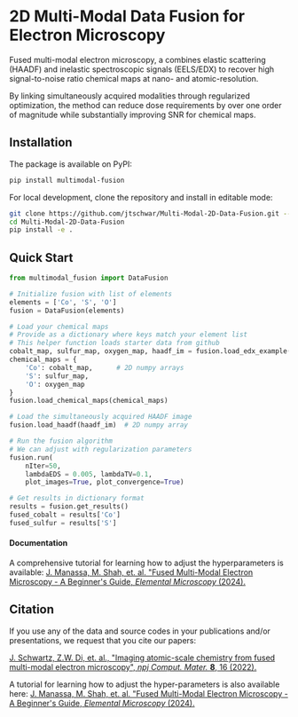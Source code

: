 # 2D Multi-Modal Data Fusion for Electron Microscopy

Fused multi-modal electron microscopy, a combines elastic scattering (HAADF) and inelastic spectroscopic signals (EELS/EDX) to recover high signal-to-noise ratio chemical maps at nano- and atomic-resolution. 


By linking simultaneously acquired modalities through regularized optimization, the method can reduce dose requirements by over one order of magnitude while substantially improving SNR for chemical maps. 

## Installation 

The package is available on PyPI:
```bash
pip install multimodal-fusion
```
For local development, clone the repository and install in editable mode:
```bash
git clone https://github.com/jtschwar/Multi-Modal-2D-Data-Fusion.git --recursive
cd Multi-Modal-2D-Data-Fusion
pip install -e . 
```

## Quick Start

```python
from multimodal_fusion import DataFusion

# Initialize fusion with list of elements
elements = ['Co', 'S', 'O']
fusion = DataFusion(elements)

# Load your chemical maps
# Provide as a dictionary where keys match your element list
# This helper function loads starter data from github
cobalt_map, sulfur_map, oxygen_map, haadf_im = fusion.load_edx_example()
chemical_maps = {
    'Co': cobalt_map,      # 2D numpy arrays
    'S': sulfur_map, 
    'O': oxygen_map
}
fusion.load_chemical_maps(chemical_maps)

# Load the simultaneously acquired HAADF image
fusion.load_haadf(haadf_im)  # 2D numpy array

# Run the fusion algorithm 
# We can adjust with regularization parameters
fusion.run(
    nIter=50, 
    lambdaEDS = 0.005, lambdaTV=0.1,
    plot_images=True, plot_convergence=True)

# Get results in dictionary format
results = fusion.get_results()
fused_cobalt = results['Co']
fused_sulfur = results['S']
```
#### Documentation
A comprehensive tutorial for learning how to adjust the hyperparameters is available: [J. Manassa, M. Shah, et. al. "Fused Multi-Modal Electron Microscopy - A Beginner's Guide, _Elemental Microscopy_ (2024).](https://www.elementalmicroscopy.com/articles/EM000003)

## Citation

If you use any of the data and source codes in your publications and/or presentations, we request that you cite our papers:

[J. Schwartz, Z.W. Di, et. al., "Imaging atomic-scale chemistry from fused multi-modal electron microscopy", _npj Comput. Mater._ **8**, 16 (2022).](https://www.nature.com/articles/s41524-021-00692-5)


A tutorial for learning how to adjust the hyper-parameters is also available here: [J. Manassa, M. Shah, et. al. "Fused Multi-Modal Electron Microscopy - A Beginner's Guide, _Elemental Microscopy_ (2024).](https://www.elementalmicroscopy.com/articles/EM000003)


